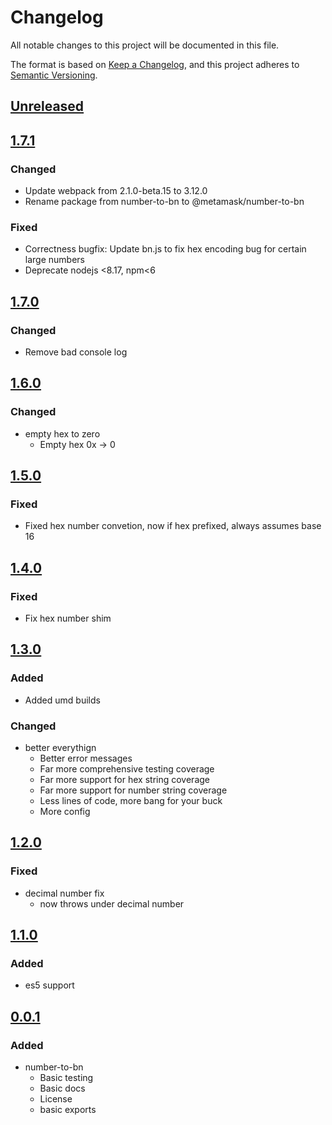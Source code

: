 # Changelog
All notable changes to this project will be documented in this file.

The format is based on [Keep a Changelog](https://keepachangelog.com/en/1.0.0/),
and this project adheres to [Semantic Versioning](https://semver.org/spec/v2.0.0.html).

## [Unreleased]

## [1.7.1]
### Changed
- Update webpack from 2.1.0-beta.15 to 3.12.0
- Rename package from number-to-bn to @metamask/number-to-bn

### Fixed
- Correctness bugfix: Update bn.js to fix hex encoding bug for certain large numbers
- Deprecate nodejs <8.17, npm<6

## [1.7.0]
### Changed
- Remove bad console log

## [1.6.0]
### Changed
- empty hex to zero
  - Empty hex 0x -> 0

## [1.5.0]
### Fixed
- Fixed hex number convetion, now if hex prefixed, always assumes base 16

## [1.4.0]
### Fixed
- Fix hex number shim

## [1.3.0]
### Added
- Added umd builds

### Changed
- better everythign
  - Better error messages
  - Far more comprehensive testing coverage
  - Far more support for hex string coverage
  - Far more support for number string coverage
  - Less lines of code, more bang for your buck
  - More config

## [1.2.0]
### Fixed
- decimal number fix
  - now throws under decimal number

## [1.1.0]
### Added
- es5 support

## [0.0.1]
### Added
- number-to-bn
  - Basic testing
  - Basic docs
  - License
  - basic exports

[Unreleased]: https://github.com/MetaMask/number-to-bn/compare/v1.7.1...HEAD
[1.7.1]: https://github.com/MetaMask/number-to-bn/compare/v1.7.0...v1.7.1
[1.7.0]: https://github.com/MetaMask/number-to-bn/compare/v1.6.0...v1.7.0
[1.6.0]: https://github.com/MetaMask/number-to-bn/compare/v1.5.0...v1.6.0
[1.5.0]: https://github.com/MetaMask/number-to-bn/compare/v1.4.0...v1.5.0
[1.4.0]: https://github.com/MetaMask/number-to-bn/compare/v1.3.0...v1.4.0
[1.3.0]: https://github.com/MetaMask/number-to-bn/compare/v1.2.0...v1.3.0
[1.2.0]: https://github.com/MetaMask/number-to-bn/compare/v1.1.0...v1.2.0
[1.1.0]: https://github.com/MetaMask/number-to-bn/compare/v0.0.1...v1.1.0
[0.0.1]: https://github.com/MetaMask/number-to-bn/releases/tag/v0.0.1
